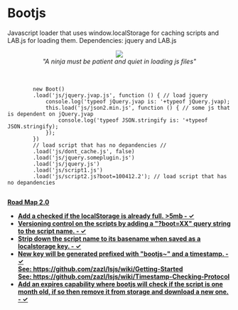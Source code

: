 ﻿Bootjs
======

Javascript loader that uses window.localStorage for caching scripts and LAB.js for loading them.
Dependencies: jquery and LAB.js
<br>
<div align="center">
	<img src="http://blog.rememberthemilk.com/img/ninja.png"><br>
	<i>"A ninja must be patient and quiet in loading js files"</i>
</div>
<br>
<pre>
	<code>
		new Boot()
		.load('js/jquery.jvap.js', function () { // load jquery
			console.log('typeof jQuery.jvap is: '+typeof jQuery.jvap);			
			this.load('js/json2.min.js', function () { // some js that is dependent on jQuery.jvap
				console.log('typeof JSON.stringify is: '+typeof JSON.stringify);
			});
		})
		// load script that has no depandencies //
		.load('js/dont_cache.js', false)
		.load('js/jquery.someplugin.js')
		.load('js/jquery.js')
		.load('js/script1.js')
		.load('js/script2.js?boot=100412.2'); // load script that has no depandencies	
	</code>
</pre>
<u style="font-weight: bold;">Road Map 2.0<u><br>
<ul>
	<li> Add a checked if the localStorage is already full. >5mb - ✓
	<li> Versioning control on the scripts by adding a "?boot=XX" query string to the script name. - ✓
	<li> Strip down the script name to its basename when saved as a localstorage key. - ✓
	<li> New key will be generated prefixed with "bootjs~" and a timestamp. - ✓
		 <br>   See: https://github.com/zazl/lsjs/wiki/Getting-Started
		 <br>   See: https://github.com/zazl/lsjs/wiki/Timestamp-Checking-Protocol
	<li> Add an expires capability where bootjs will check if the script is one month old, if so then remove it from storage
		 and download a new one. - ✓
</ul>
